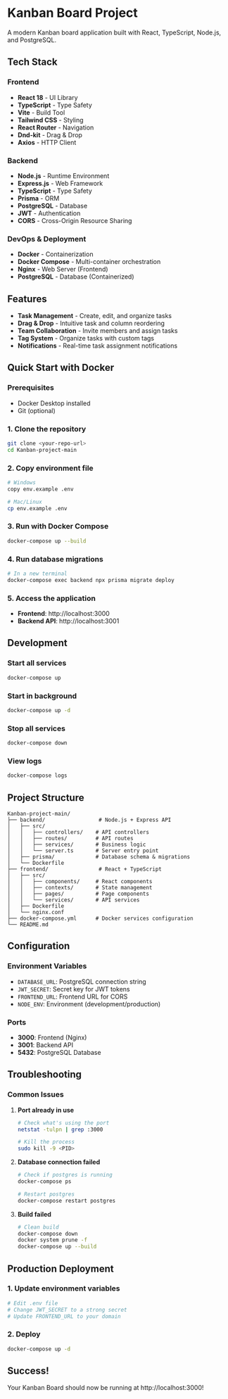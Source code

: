# Kanban Board Project

A modern Kanban board application built with React, TypeScript, Node.js, and PostgreSQL.

## Tech Stack

### Frontend
- **React 18** - UI Library
- **TypeScript** - Type Safety
- **Vite** - Build Tool
- **Tailwind CSS** - Styling
- **React Router** - Navigation
- **Dnd-kit** - Drag & Drop
- **Axios** - HTTP Client

### Backend
- **Node.js** - Runtime Environment
- **Express.js** - Web Framework
- **TypeScript** - Type Safety
- **Prisma** - ORM
- **PostgreSQL** - Database
- **JWT** - Authentication
- **CORS** - Cross-Origin Resource Sharing

### DevOps & Deployment
- **Docker** - Containerization
- **Docker Compose** - Multi-container orchestration
- **Nginx** - Web Server (Frontend)
- **PostgreSQL** - Database (Containerized)

## Features

- **Task Management** - Create, edit, and organize tasks
- **Drag & Drop** - Intuitive task and column reordering
- **Team Collaboration** - Invite members and assign tasks
- **Tag System** - Organize tasks with custom tags
- **Notifications** - Real-time task assignment notifications


## Quick Start with Docker

### Prerequisites
- Docker Desktop installed
- Git (optional)

### 1. Clone the repository
```bash
git clone <your-repo-url>
cd Kanban-project-main
```

### 2. Copy environment file
```bash
# Windows
copy env.example .env

# Mac/Linux
cp env.example .env
```

### 3. Run with Docker Compose
```bash
docker-compose up --build
```

### 4. Run database migrations
```bash
# In a new terminal
docker-compose exec backend npx prisma migrate deploy
```

### 5. Access the application
- **Frontend**: http://localhost:3000
- **Backend API**: http://localhost:3001

## Development

### Start all services
```bash
docker-compose up
```

### Start in background
```bash
docker-compose up -d
```

### Stop all services
```bash
docker-compose down
```

### View logs
```bash
docker-compose logs
```

## Project Structure

```
Kanban-project-main/
├── backend/                 # Node.js + Express API
│   ├── src/
│   │   ├── controllers/    # API controllers
│   │   ├── routes/         # API routes
│   │   ├── services/       # Business logic
│   │   └── server.ts       # Server entry point
│   ├── prisma/             # Database schema & migrations
│   └── Dockerfile
├── frontend/                # React + TypeScript
│   ├── src/
│   │   ├── components/     # React components
│   │   ├── contexts/       # State management
│   │   ├── pages/          # Page components
│   │   └── services/       # API services
│   ├── Dockerfile
│   └── nginx.conf
├── docker-compose.yml      # Docker services configuration
└── README.md
```

## Configuration

### Environment Variables
- `DATABASE_URL`: PostgreSQL connection string
- `JWT_SECRET`: Secret key for JWT tokens
- `FRONTEND_URL`: Frontend URL for CORS
- `NODE_ENV`: Environment (development/production)

### Ports
- **3000**: Frontend (Nginx)
- **3001**: Backend API
- **5432**: PostgreSQL Database

## Troubleshooting

### Common Issues

1. **Port already in use**
   ```bash
   # Check what's using the port
   netstat -tulpn | grep :3000
   
   # Kill the process
   sudo kill -9 <PID>
   ```

2. **Database connection failed**
   ```bash
   # Check if postgres is running
   docker-compose ps
   
   # Restart postgres
   docker-compose restart postgres
   ```

3. **Build failed**
   ```bash
   # Clean build
   docker-compose down
   docker system prune -f
   docker-compose up --build
   ```

## Production Deployment

### 1. Update environment variables
```bash
# Edit .env file
# Change JWT_SECRET to a strong secret
# Update FRONTEND_URL to your domain
```

### 2. Deploy
```bash
docker-compose up -d
```

## Success!

Your Kanban Board should now be running at http://localhost:3000!


```

